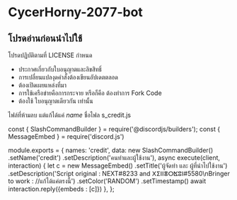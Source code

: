 # CycerHorny-2077-bot
## โปรดอ่านก่อนนำไปใช้

โปรดปฏิบัติตามที่ LICENSE กำหนด
- ประกาศเกี่ยวกับใบอนุญาตและลิขสิทธิ์
- การเปลี่ยนแปลงุดคำสั้งต้องเขียนอัปเดตตลอด
- ต้องเปิดเผยแหล่งที่มา 
- การใช้เครือข่ายคือการกระจาย หรือก็คือ ต้องทำการ Fork Code
- ต้องใช้ ใบอนุญาตเดียวกัน เท่านั้น

ไฟล์ที่ห้ามลบ แต่แก้ได้แค่ *name*
ชื่อไฟล s_credit.js

const { SlashCommandBuilder } = require('@discordjs/builders');
const { MessageEmbed } = require('discord.js')

module.exports = {
	names: 'credit',
	data: new SlashCommandBuilder()
		.setName('credit')
		.setDescription('คนทำและผู้ใช้งาน'),
	async execute(client, interaction) {
        let c = new MessageEmbed()
                .setTitle('ผู้จัดทำ และ ผู้ที่นำไปใช้งาน')
		.setDescription('Script original : NEXT#8233 and ⵝⵉⵏⵏⴻⵔⴿⵓⵏ#5580\nBringer to work : //แก้ได้แค่ตรงนี้')
		.setColor('RANDOM')
		.setTimestamp()
		await interaction.reply({embeds : [c]})
	},
};

